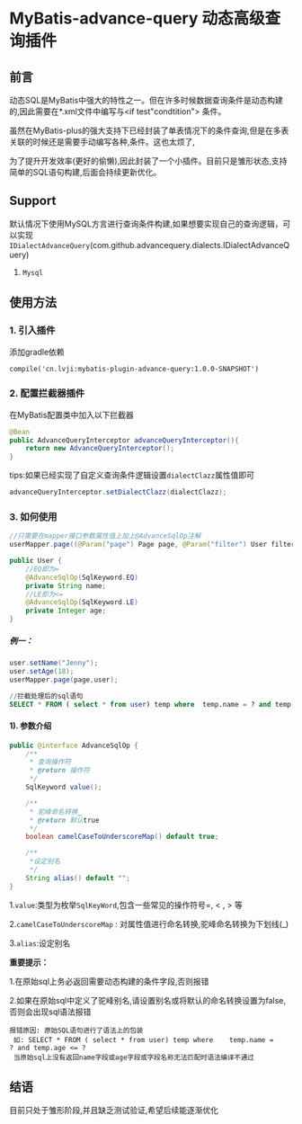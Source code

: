 # MyBatis-advance-query 动态高级查询插件

## 前言

 动态SQL是MyBatis中强大的特性之一。但在许多时候数据查询条件是动态构建的,因此需要在*.xml文件中编写<where>与<if test"condtition"> 条件。

 虽然在MyBatis-plus的强大支持下已经封装了单表情况下的条件查询,但是在多表关联的时候还是需要手动编写各种<where>,<if>条件。这也太烦了,

 为了提升开发效率(更好的偷懒),因此封装了一个小插件。目前只是雏形状态,支持简单的SQL语句构建,后面会持续更新优化。

## Support

默认情况下使用MySQL方言进行查询条件构建,如果想要实现自己的查询逻辑，可以实现 `IDialectAdvanceQuery`(com.github.advancequery.dialects.IDialectAdvanceQuery)

1. `Mysql`

## 使用方法

### 1. 引入插件
 添加gradle依赖
```xml  
compile('cn.lvji:mybatis-plugin-advance-query:1.0.0-SNAPSHOT')
```

### 2. 配置拦截器插件
 在MyBatis配置类中加入以下拦截器
```java
@Bean
public AdvanceQueryInterceptor advanceQueryInterceptor(){
    return new AdvanceQueryInterceptor();
}
```
 tips:如果已经实现了自定义查询条件逻辑设置`dialectClazz`属性值即可
```java
advanceQueryInterceptor.setDialectClazz(dialectClazz);
```

### 3. 如何使用  

```java
//只需要在mapper接口参数属性值上加上@AdvanceSqlOp注解
userMapper.page((@Param("page") Page page, @Param("filter") User filter);

public User {
    //EQ即为=
    @AdvanceSqlOp(SqlKeyword.EQ)
    private String name;
    //LE即为<=
    @AdvanceSqlOp(SqlKeyword.LE)
    private Integer age;
}
```
##### 例一：
```java
user.setName("Jenny");
user.setAge(18);
userMapper.page(page,user);
```

```sql
//拦截处理后的sql语句
SELECT * FROM ( select * from user) temp where	temp.name =	? and temp.age <= ?
```

#### 1). 参数介绍

```java
public @interface AdvanceSqlOp {
    /**
     * 查询操作符
     * @return 操作符
     */
    SqlKeyword value();

    /**
     * 驼峰命名转换_
     * @return 默认true
     */
    boolean camelCaseToUnderscoreMap() default true;

    /**
     *设定别名
     */
    String alias() default "";
}
```
1.`value`:类型为枚举`SqlKeyWord`,包含一些常见的操作符号=, < , > 等

2.`camelCaseToUnderscoreMap` : 对属性值进行命名转换,驼峰命名转换为下划线(_)

3.`alias`:设定别名

**重要提示：**

1.在原始sql上务必返回需要动态构建的条件字段,否则报错

2.如果在原始sql中定义了驼峰别名,请设置别名或将默认的命名转换设置为false,否则会出现sql语法报错


```
报错原因: 原始SQL语句进行了语法上的包装
 如: SELECT * FROM ( select * from user) temp where    temp.name =    ? and temp.age <= ?
 当原始sql上没有返回name字段或age字段或字段名称无法匹配时语法编译不通过
```

## 结语
  目前只处于雏形阶段,并且缺乏测试验证,希望后续能逐渐优化
